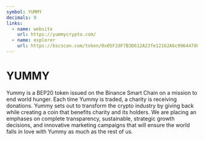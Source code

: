 ```yaml
---
symbol: YUMMY
decimals: 9
links:
  - name: website
    url: https://yummycrypto.com/
  - name: explorer
    url: https://bscscan.com/token/0x05F2dF7B3D612A23fe12162A6c996447dCE728a5
---
```


# YUMMY

Yummy is a BEP20 token issued on the Binance Smart Chain on a mission to end world hunger. Each time Yummy is traded, a charity is receiving donations. Yummy sets out to transform the crypto industry by giving back while creating a coin that benefits charity and its holders. We are placing an emphases on complete transparency, sustainable, strategic growth decisions, and innovative marketing campaigns that will ensure the world falls in love with Yummy as much as the rest of us.
